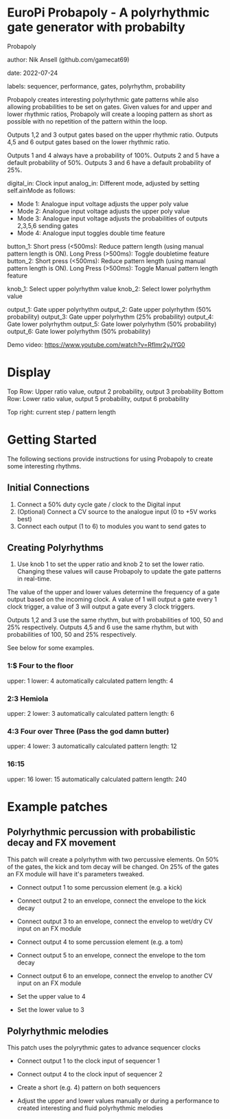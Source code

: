 # EuroPi Probapoly - A polyrhythmic gate generator with probabilty

Probapoly

author: Nik Ansell (github.com/gamecat69)

date: 2022-07-24

labels: sequencer, performance, gates, polyrhythm, probability

Probapoly creates interesting polyrhythmic gate patterns while also allowing probabilities to be set on gates.
Given values for and upper and lower rhythmic ratios, Probapoly will create a looping pattern as short as possible with no repetition of the pattern within the loop.

Outputs 1,2 and 3 output gates based on the upper rhythmic ratio. Outputs 4,5 and 6 output gates based on the lower rhythmic ratio.

Outputs 1 and 4 always have a probability of 100%. Outputs 2 and 5 have a default probability of 50%. Outputs 3 and 6 have a default probability of 25%.

digital_in: Clock input
analog_in: Different mode, adjusted by setting self.ainMode as follows:
- Mode 1: Analogue input voltage adjusts the upper poly value
- Mode 2: Analogue input voltage adjusts the upper poly value
- Mode 3: Analogue input voltage adjusts the probabilities of outputs 2,3,5,6 sending gates
- Mode 4: Analogue input toggles double time feature

button_1: 
    Short press (<500ms): Reduce pattern length (using manual pattern length is ON). 
    Long Press (>500ms): Toggle doubletime feature
button_2: 
    Short press (<500ms): Reduce pattern length (using manual pattern length is ON). 
    Long Press (>500ms): Toggle Manual pattern length feature

knob_1: Select upper polyrhythm value
knob_2: Select lower polyrhythm value

output_1: Gate upper polyrhythm
output_2: Gate upper polyrhythm (50% probability)
output_3: Gate upper polyrhythm (25% probability)
output_4: Gate lower polyrhythm
output_5: Gate lower polyrhythm (50% probability)
output_6: Gate lower polyrhythm (50% probability)

Demo video: https://www.youtube.com/watch?v=Rflmr2yJYG0

# Display

Top Row: Upper ratio value, output 2 probability, output 3 probability
Bottom Row: Lower ratio value, output 5 probability, output 6 probability

Top right: current step / pattern length

# Getting Started

The following sections provide instructions for using Probapoly to create some interesting rhythms.

## Initial Connections
1. Connect a 50% duty cycle gate / clock to the Digital input
2. (Optional) Connect a CV source to the analogue input (0 to +5V works best)
3. Connect each output (1 to 6) to modules you want to send gates to

## Creating Polyrhythms

1. Use knob 1 to set the upper ratio and knob 2 to set the lower ratio. Changing these values will cause Probapoly to update the gate patterns in real-time.

The value of the upper and lower values determine the frequency of a gate output based on the incoming clock. A value of 1 will output a gate every 1 clock trigger, a value of 3 will output a gate every 3 clock triggers.

Outputs 1,2 and 3 use the same rhythm, but with probabilities of 100, 50 and 25% respectively.
Outputs 4,5 and 6 use the same rhythm, but with probabilities of 100, 50 and 25% respectively.

See below for some examples.

### 1:$ Four to the floor
upper: 1
lower: 4
automatically calculated pattern length: 4

### 2:3 Hemiola
upper: 2
lower: 3
automatically calculated pattern length: 6

### 4:3 Four over Three (Pass the god damn butter)
upper: 4
lower: 3
automatically calculated pattern length: 12

### 16:15
upper: 16
lower: 15
automatically calculated pattern length: 240

# Example patches

## Polyrhythmic percussion with probabilistic decay and FX movement

This patch will create a polyrhythm with two percussive elements. On 50% of the gates, the kick and tom decay will be changed. On 25% of the gates an FX module will have it's parameters tweaked.

- Connect output 1 to some percussion element (e.g. a kick)
- Connect output 2 to an envelope, connect the envelope to the kick decay
- Connect output 3 to an envelope, connect the envelop to wet/dry CV input on an FX module

- Connect output 4 to some percussion element (e.g. a tom)
- Connect output 5 to an envelope, connect the envelope to the tom decay
- Connect output 6 to an envelope, connect the envelop to another CV input on an FX module

- Set the upper value to 4
- Set the lower value to 3

## Polyrhythmic melodies

This patch uses the polyrythmic gates to advance sequencer clocks

- Connect output 1 to the clock input of sequencer 1
- Connect output 4 to the clock input of sequencer 2

- Create a short (e.g. 4) pattern on both sequencers

- Adjust the upper and lower values manually or during a performance to created interesting and fluid polyrhythmic melodies